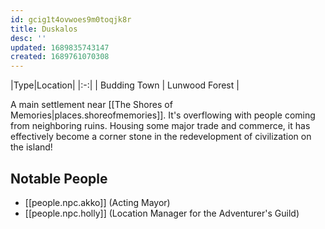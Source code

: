 ```yaml
---
id: gcig1t4ovwoes9m0toqjk8r
title: Duskalos
desc: ''
updated: 1689835743147
created: 1689761070308
---
```

|Type|Location|
|:-:|
| Budding Town | Lunwood Forest |
<br/>

A main settlement near [[The Shores of Memories|places.shoreofmemories]]. It's overflowing with people coming from neighboring ruins. Housing some major trade and commerce, it has effectively become a corner stone in the redevelopment of civilization on the island!

## Notable People
- [[people.npc.akko]] (Acting Mayor)
- [[people.npc.holly]] (Location Manager for the Adventurer's Guild)
